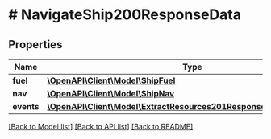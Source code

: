 # # NavigateShip200ResponseData

## Properties

Name | Type | Description | Notes
------------ | ------------- | ------------- | -------------
**fuel** | [**\OpenAPI\Client\Model\ShipFuel**](ShipFuel.md) |  |
**nav** | [**\OpenAPI\Client\Model\ShipNav**](ShipNav.md) |  |
**events** | [**\OpenAPI\Client\Model\ExtractResources201ResponseDataEventsInner[]**](ExtractResources201ResponseDataEventsInner.md) |  |

[[Back to Model list]](../../README.md#models) [[Back to API list]](../../README.md#endpoints) [[Back to README]](../../README.md)
